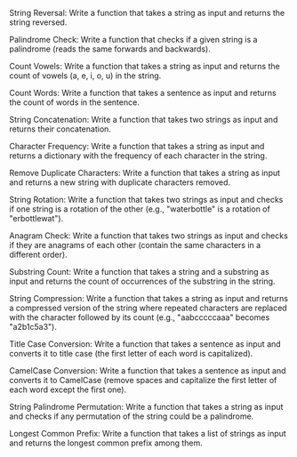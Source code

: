 String Reversal: Write a function that takes a string as input and returns the string reversed.

Palindrome Check: Write a function that checks if a given string is a palindrome (reads the same forwards and backwards).

Count Vowels: Write a function that takes a string as input and returns the count of vowels (a, e, i, o, u) in the string.

Count Words: Write a function that takes a sentence as input and returns the count of words in the sentence.

String Concatenation: Write a function that takes two strings as input and returns their concatenation.

Character Frequency: Write a function that takes a string as input and returns a dictionary with the frequency of each character in the string.

Remove Duplicate Characters: Write a function that takes a string as input and returns a new string with duplicate characters removed.

String Rotation: Write a function that takes two strings as input and checks if one string is a rotation of the other (e.g., "waterbottle" is a rotation of "erbottlewat").

Anagram Check: Write a function that takes two strings as input and checks if they are anagrams of each other (contain the same characters in a different order).

Substring Count: Write a function that takes a string and a substring as input and returns the count of occurrences of the substring in the string.

String Compression: Write a function that takes a string as input and returns a compressed version of the string where repeated characters are replaced with the character followed by its count (e.g., "aabcccccaaa" becomes "a2b1c5a3").

Title Case Conversion: Write a function that takes a sentence as input and converts it to title case (the first letter of each word is capitalized).

CamelCase Conversion: Write a function that takes a sentence as input and converts it to CamelCase (remove spaces and capitalize the first letter of each word except the first one).

String Palindrome Permutation: Write a function that takes a string as input and checks if any permutation of the string could be a palindrome.

Longest Common Prefix: Write a function that takes a list of strings as input and returns the longest common prefix among them.
